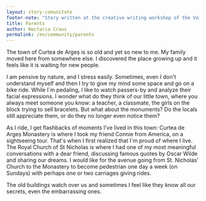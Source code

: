 ```yaml
---
layout: story-comunitate
footer-note: "Story written at the creative writing workshop of the Voice Your Place Summer School: Curtea de Argeș."
title: Parents
author: Nectaria Craus
permalink: /en/community/parents
---
```


The town of Curtea de Argeș is so old and yet so new to me. My family moved here from somewhere else. I discovered the place growing up and it feels like it is waiting for new people.

I am pensive by nature, and I stress easily. Sometimes, even I don't understand myself and then I try to give my mind some space and go on a bike ride. While I`m pedaling, I like to watch passers-by and analyze their facial expressions. I wonder what do they think of our little town, where you always meet someone you know: a teacher, a classmate, the girls on the block trying to sell bracelets. But what about the monuments? Do the locals still appreciate them, or do they no longer even notice them?

As I ride, I get flashbacks of moments I’ve lived in this town: Curtea de Argeș Monastery is where I took my friend Connie from America, on a sightseeing tour. That's when I first realized that I`m proud of where I live. The Royal Church of St Nicholas is where I had one of my most meaningful conversations with a dear friend, discussing famous quotes by Oscar Wilde and sharing our dreams. I would like for the avenue going from St. Nicholas’ Church to the Monastery to become pedestrian one day a week (on Sundays) with perhaps one or two carriages giving rides.

The old buildings watch over us and sometimes I feel like they know all our secrets, even the embarrassing ones.
